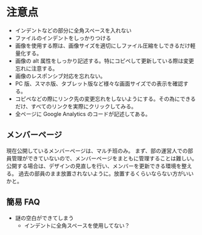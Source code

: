 # 注意点

-   インデントなどの部分に全角スペースを入れない
-   ファイルのインデントをしっかりつける
-   画像を使用する際は、画像サイズを適切にしファイル圧縮をしできるだけ軽量化する。
-   画像の alt 属性をしっかり記述する。特にコピペして更新している際は変更忘れに注意する。
-   画像のレスポンシブ対応を忘れない。
-   PC 版、スマホ版、タブレット版など様々な画面サイズでの表示を確認する。
-   コピペなどの際にリンク先の変更忘れをしないようにする。その為にできるだけ、すべてのリンクを実際にクリックしてみる。
-   全ページに Google Analytics のコードが記述してある。

## メンバーページ

現在公開しているメンバーページは、マルチ班のみ。
まず、部の運営人での部員管理ができていないので、メンバーページをまともに管理することは難しい。
公開する場合は、デザインの見直しを行い、メンバーを更新できる環境を整える。
過去の部員のまま放置されないように。放置するくらいならない方がいいかと。

## 簡易 FAQ

-   謎の空白ができてしまう
    -   インデントに全角スペースを使用してない？
